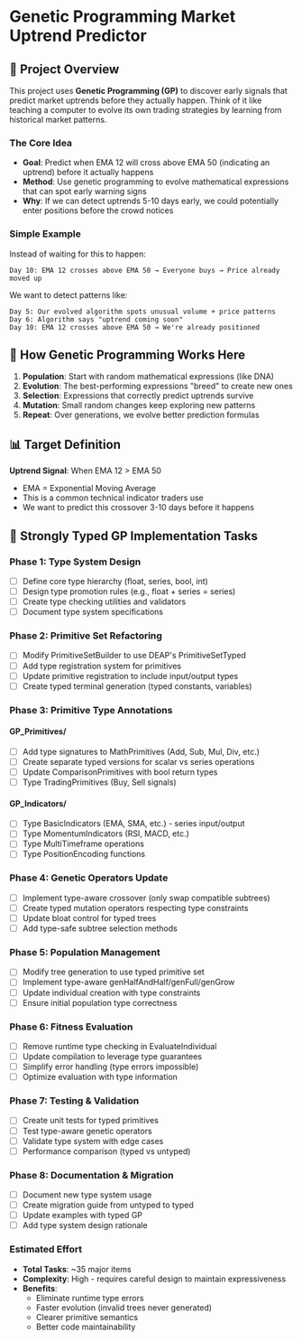 # Genetic Programming Market Uptrend Predictor

## 🎯 Project Overview

This project uses **Genetic Programming (GP)** to discover early signals that predict market uptrends before they actually happen. Think of it like teaching a computer to evolve its own trading strategies by learning from historical market patterns.

### The Core Idea
- **Goal**: Predict when EMA 12 will cross above EMA 50 (indicating an uptrend) before it actually happens
- **Method**: Use genetic programming to evolve mathematical expressions that can spot early warning signs
- **Why**: If we can detect uptrends 5-10 days early, we could potentially enter positions before the crowd notices

### Simple Example
Instead of waiting for this to happen:
```
Day 10: EMA 12 crosses above EMA 50 → Everyone buys → Price already moved up
```

We want to detect patterns like:
```
Day 5: Our evolved algorithm spots unusual volume + price patterns
Day 6: Algorithm says "uptrend coming soon"
Day 10: EMA 12 crosses above EMA 50 → We're already positioned
```

## 🧬 How Genetic Programming Works Here

1. **Population**: Start with random mathematical expressions (like DNA)
2. **Evolution**: The best-performing expressions "breed" to create new ones
3. **Selection**: Expressions that correctly predict uptrends survive
4. **Mutation**: Small random changes keep exploring new patterns
5. **Repeat**: Over generations, we evolve better prediction formulas

## 📊 Target Definition

**Uptrend Signal**: When EMA 12 > EMA 50
- EMA = Exponential Moving Average
- This is a common technical indicator traders use
- We want to predict this crossover 3-10 days before it happens

## 🚀 Strongly Typed GP Implementation Tasks

### Phase 1: Type System Design
- [ ] Define core type hierarchy (float, series, bool, int)
- [ ] Design type promotion rules (e.g., float + series = series)
- [ ] Create type checking utilities and validators
- [ ] Document type system specifications

### Phase 2: Primitive Set Refactoring
- [ ] Modify PrimitiveSetBuilder to use DEAP's PrimitiveSetTyped
- [ ] Add type registration system for primitives
- [ ] Update primitive registration to include input/output types
- [ ] Create typed terminal generation (typed constants, variables)

### Phase 3: Primitive Type Annotations
#### GP_Primitives/
- [ ] Add type signatures to MathPrimitives (Add, Sub, Mul, Div, etc.)
- [ ] Create separate typed versions for scalar vs series operations
- [ ] Update ComparisonPrimitives with bool return types
- [ ] Type TradingPrimitives (Buy, Sell signals)

#### GP_Indicators/
- [ ] Type BasicIndicators (EMA, SMA, etc.) - series input/output
- [ ] Type MomentumIndicators (RSI, MACD, etc.)
- [ ] Type MultiTimeframe operations
- [ ] Type PositionEncoding functions

### Phase 4: Genetic Operators Update
- [ ] Implement type-aware crossover (only swap compatible subtrees)
- [ ] Create typed mutation operators respecting type constraints
- [ ] Update bloat control for typed trees
- [ ] Add type-safe subtree selection methods

### Phase 5: Population Management
- [ ] Modify tree generation to use typed primitive set
- [ ] Implement type-aware genHalfAndHalf/genFull/genGrow
- [ ] Update individual creation with type constraints
- [ ] Ensure initial population type correctness

### Phase 6: Fitness Evaluation
- [ ] Remove runtime type checking in EvaluateIndividual
- [ ] Update compilation to leverage type guarantees
- [ ] Simplify error handling (type errors impossible)
- [ ] Optimize evaluation with type information

### Phase 7: Testing & Validation
- [ ] Create unit tests for typed primitives
- [ ] Test type-aware genetic operators
- [ ] Validate type system with edge cases
- [ ] Performance comparison (typed vs untyped)

### Phase 8: Documentation & Migration
- [ ] Document new type system usage
- [ ] Create migration guide from untyped to typed
- [ ] Update examples with typed GP
- [ ] Add type system design rationale

### Estimated Effort
- **Total Tasks**: ~35 major items
- **Complexity**: High - requires careful design to maintain expressiveness
- **Benefits**: 
  - Eliminate runtime type errors
  - Faster evolution (invalid trees never generated)
  - Clearer primitive semantics
  - Better code maintainability


